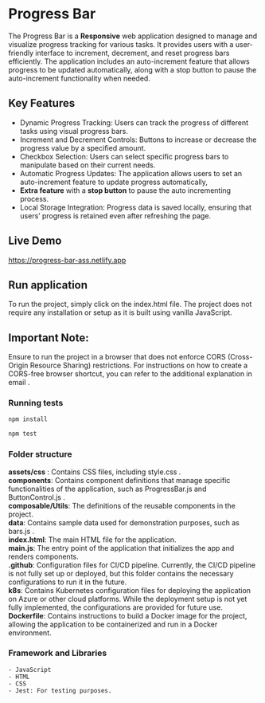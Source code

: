 # Progress Bar

The Progress Bar is a **Responsive** web application designed to manage and visualize progress tracking for various tasks. It provides users with a user-friendly interface to increment, decrement, and reset progress bars efficiently. The application includes an auto-increment feature that allows progress to be updated automatically, along with a stop button to pause the auto-increment functionality when needed.

## Key Features

- Dynamic Progress Tracking: Users can track the progress of different tasks using visual progress bars.
- Increment and Decrement Controls: Buttons to increase or decrease the progress value by a specified amount.
- Checkbox Selection: Users can select specific progress bars to manipulate based on their current needs.
- Automatic Progress Updates: The application allows users to set an auto-increment feature to update progress automatically,
- **Extra feature** with a **stop button** to pause the auto incrementing process.
- Local Storage Integration: Progress data is saved locally, ensuring that users’ progress is retained even after refreshing the page.

## Live Demo

https://progress-bar-ass.netlify.app

## Run application

To run the project, simply click on the index.html file. The project does not require any installation or setup as it is built using vanilla JavaScript.

## Important Note:

Ensure to run the project in a browser that does not enforce CORS (Cross-Origin Resource Sharing) restrictions. For instructions on how to create a CORS-free browser shortcut, you can refer to the additional explanation in email .

### Running tests

```sh
npm install
```

```sh
npm test
```

### Folder structure

**assets/css** : Contains CSS files, including style.css .  
**components**: Contains component definitions that manage specific functionalities of the application, such as ProgressBar.js and ButtonControl.js .  
**composable/Utils**: The definitions of the reusable components in the project.  
**data**: Contains sample data used for demonstration purposes, such as bars.js .  
**index.html**: The main HTML file for the application.  
**main.js**: The entry point of the application that initializes the app and renders components.  
**.github**: Configuration files for CI/CD pipeline. Currently, the CI/CD pipeline is not fully set up or deployed, but this folder contains the necessary configurations to run it in the future.  
**k8s**: Contains Kubernetes configuration files for deploying the application on Azure or other cloud platforms. While the deployment setup is not yet fully implemented, the configurations are provided for future use.  
**Dockerfile**: Contains instructions to build a Docker image for the project, allowing the application to be containerized and run in a Docker environment.

### Framework and Libraries

    - JavaScript
    - HTML
    - CSS
    - Jest: For testing purposes.

